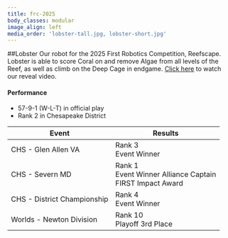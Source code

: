 ```yaml
---
title: frc-2025
body_classes: modular
image_align: left
media_order: 'lobster-tall.jpg, lobster-short.jpg'
---
```


##Lobster
Our robot for the 2025 First Robotics Competition, Reefscape. Lobster is able to score Coral on and remove Algae from all levels of the Reef, as well as climb on the Deep Cage in endgame. [Click here](https://www.youtube.com/watch?v=foMMURS_dLU) to watch our reveal video.

#### Performance
* 57-9-1 (W-L-T) in official play
* Rank 2 in Chesapeake District

<html>
<table class="table table-striped table-hover">
  <thead> 
    <tr>
        <th>Event</th>
        <th>Results</th>
      </tr>
    </thead>
  <tbody>
     <tr>
        <td> CHS - Glen Allen VA  </td>
        <td> Rank 3 <br> Event Winner </td>
      </tr>
      <tr>
        <td> CHS - Severn MD </td>
        <td> Rank 1 <br> Event Winner Alliance Captain  <br> FIRST Impact Award </td>
      </tr>
      <tr>
        <td> CHS - District Championship </td>
        <td> Rank 4 <br> Event Winner </td>
      </tr>
      <tr>
        <td> Worlds - Newton Division </td>
        <td> Rank 10 <br> Playoff 3rd Place </td>
      </tr>
  </tbody>
</table>
</html>
